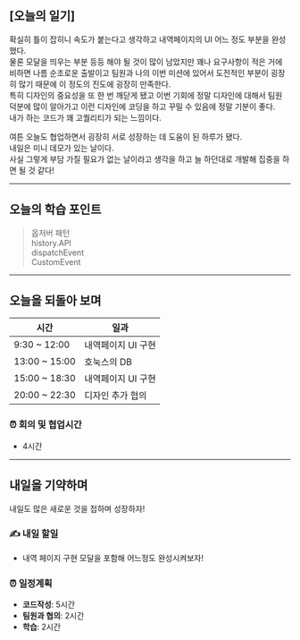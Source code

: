 ## [오늘의 일기]

확실히 틀이 잡히니 속도가 붙는다고 생각하고 내역페이지의 UI 어느 정도 부분을 완성했다.  
물론 모달을 띄우는 부분 등등 해야 될 것이 많이 남았지만 꽤나 요구사항이 적은 거에 비하면 나름 순조로운 출발이고 팀원과 나의 이번 미션에 있어서 도전적인 부분이 굉장히 많기 때문에 이 정도의 진도에 굉장히 만족한다.  
특히 디자인의 중요성을 또 한 번 깨닫게 됐고 이번 기회에 정말 디자인에 대해서 팀원 덕분에 많이 알아가고 이런 디자인에 코딩을 하고 꾸밀 수 있음에 정말 기분이 좋다.  
내가 하는 코드가 꽤 고퀄리티가 되는 느낌이다.

여튼 오늘도 협업하면서 굉장히 서로 성장하는 데 도움이 된 하루가 됐다.  
내일은 미니 데모가 있는 날이다.  
사실 그렇게 부담 가질 필요가 없는 날이라고 생각을 하고 늘 하던대로 개발해 집중을 하면
될 것 같다!

---

## 오늘의 학습 포인트

> 옵저버 패턴  
> history.API  
> dispatchEvent  
> CustomEvent

---

## 오늘을 되돌아 보며

| 시간          | 일과               |
| ------------- | ------------------ |
| 9:30 ~ 12:00  | 내역페이지 UI 구현 |
| 13:00 ~ 15:00 | 호눅스의 DB        |
| 15:00 ~ 18:30 | 내역페이지 UI 구현 |
| 20:00 ~ 22:30 | 디자인 추가 협의   |

### ⏰ 회의 및 협업시간

- 4시간

---

## 내일을 기약하며

내일도 많은 새로운 것을 접하며 성장하자!

### ✍️ 내일 할일

- 내역 페이지 구현 모달을 포함해 어느정도 완성시켜보자!

### ⏰ 일정계획

- **코드작성**: 5시간
- **팀원과 협의**: 2시간
- **학습**: 2시간
